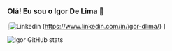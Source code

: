 ### Olá! Eu sou o Igor De Lima 👋
 [![Linkedin](https://img.shields.io/badge/LinkedIn-0077B5?style=for-the-badge&logo=linkedin&logoColor=white) (https://www.linkedin.com/in/igor-dlima/) ]

![Igor GitHub stats](https://github-readme-stats.vercel.app/api?username=IgorDlima&show_icons=true&theme=radical)
